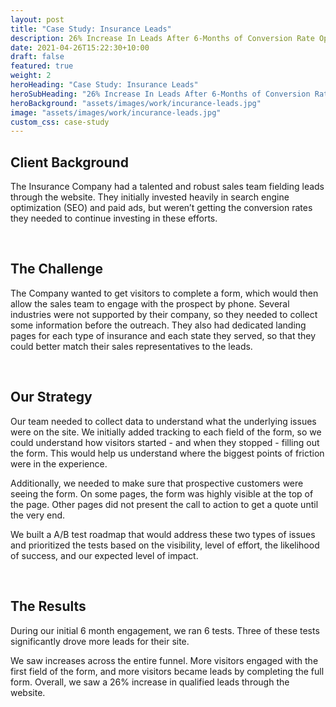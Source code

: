 ```yaml
---
layout: post
title: "Case Study: Insurance Leads"
description: 26% Increase In Leads After 6-Months of Conversion Rate Optimization
date: 2021-04-26T15:22:30+10:00
draft: false
featured: true
weight: 2
heroHeading: "Case Study: Insurance Leads"
heroSubHeading: "26% Increase In Leads After 6-Months of Conversion Rate Optimization"
heroBackground: "assets/images/work/incurance-leads.jpg"
image: "assets/images/work/incurance-leads.jpg"
custom_css: case-study
---
```


## Client Background

The Insurance Company had a talented and robust sales team fielding leads through the website. They initially invested heavily in search engine optimization (SEO) and paid ads, but weren’t getting the conversion rates they needed to continue investing in these efforts.

<br>

## The Challenge

The Company wanted to get visitors to complete a form, which would then allow the sales team to engage with the prospect by phone. Several industries were not supported by their company, so they needed to collect some information before the outreach. They also had dedicated landing pages for each type of insurance and each state they served, so that they could better match their sales representatives to the leads.

<br>

## Our Strategy

Our team needed to collect data to understand what the underlying issues were on the site. We initially added tracking to each field of the form, so we could understand how visitors started - and when they stopped - filling out the form. This would help us understand where the biggest points of friction were in the experience.

Additionally, we needed to make sure that prospective customers were seeing the form. On some pages, the form was highly visible at the top of the page. Other pages did not present the call to action to get a quote until the very end.

We built a A/B test roadmap that would address these two types of issues and prioritized the tests based on the visibility, level of effort, the likelihood of success, and our expected level of impact.

<br>

## The Results

During our initial 6 month engagement, we ran 6 tests. Three of these tests significantly drove more leads for their site.

We saw increases across the entire funnel. More visitors engaged with the first field of the form, and more visitors became leads by completing the full form. Overall, we saw a 26% increase in qualified leads through the website.
